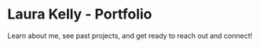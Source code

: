 # Laura Kelly - Portfolio

Learn about me, see past projects, and get ready to reach out and connect!